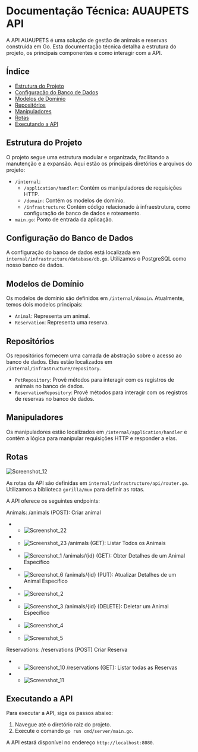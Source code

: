 # Documentação Técnica: AUAUPETS API

A API AUAUPETS é uma solução de gestão de animais e reservas construída em Go. Esta documentação técnica detalha a estrutura do projeto, os principais componentes e como interagir com a API.

## Índice

- [Estrutura do Projeto](#estrutura-do-projeto)
- [Configuração do Banco de Dados](#configuração-do-banco-de-dados)
- [Modelos de Domínio](#modelos-de-domínio)
- [Repositórios](#repositórios)
- [Manipuladores](#manipuladores)
- [Rotas](#rotas)
- [Executando a API](#executando-a-api)

## Estrutura do Projeto

O projeto segue uma estrutura modular e organizada, facilitando a manutenção e a expansão. Aqui estão os principais diretórios e arquivos do projeto:

- `/internal`:
  - `/application/handler`: Contém os manipuladores de requisições HTTP.
  - `/domain`: Contém os modelos de domínio.
  - `/infrastructure`: Contém código relacionado à infraestrutura, como configuração de banco de dados e roteamento.
- `main.go`: Ponto de entrada da aplicação.

## Configuração do Banco de Dados

A configuração do banco de dados está localizada em `internal/infrastructure/database/db.go`. Utilizamos o PostgreSQL como nosso banco de dados.

## Modelos de Domínio

Os modelos de domínio são definidos em `/internal/domain`. Atualmente, temos dois modelos principais:

- `Animal`: Representa um animal.
- `Reservation`: Representa uma reserva.

## Repositórios

Os repositórios fornecem uma camada de abstração sobre o acesso ao banco de dados. Eles estão localizados em `/internal/infrastructure/repository`.

- `PetRepository`: Provê métodos para interagir com os registros de animais no banco de dados.
- `ReservationRepository`: Provê métodos para interagir com os registros de reservas no banco de dados.

## Manipuladores

Os manipuladores estão localizados em `/internal/application/handler` e contêm a lógica para manipular requisições HTTP e responder a elas.

## Rotas
![Screenshot_12](https://github.com/jcr04/AUAUPETS.go/assets/70778525/97f7f649-af81-4765-a106-f0f1c83e86b4)

As rotas da API são definidas em `internal/infrastructure/api/router.go`. Utilizamos a biblioteca `gorilla/mux` para definir as rotas.

A API oferece os seguintes endpoints:

Animals:
/animals (POST): Criar animal 
* - ![Screenshot_22](https://github.com/jcr04/AUAUPETS.go/assets/70778525/a9f02d16-d423-4aa7-b37f-ade47ffcbd24)
* - ![Screenshot_23](https://github.com/jcr04/AUAUPETS.go/assets/70778525/c94846c0-049d-4103-ae21-fc0f27642338)
/animals (GET): Listar Todos os Animais
* - ![Screenshot_1](https://github.com/jcr04/AUAUPETS.go/assets/70778525/ed183851-fcd8-42b4-9313-10f37a3975e4)
/animals/{id} (GET): Obter Detalhes de um Animal Específico
* - ![Screenshot_6](https://github.com/jcr04/AUAUPETS.go/assets/70778525/e0424da2-2a5b-4834-9193-2c4076fa96ea)
/animals/{id} (PUT): Atualizar Detalhes de um Animal Específico
* - ![Screenshot_2](https://github.com/jcr04/AUAUPETS.go/assets/70778525/a51d015f-8161-4935-b049-3529da01e530)
* - ![Screenshot_3](https://github.com/jcr04/AUAUPETS.go/assets/70778525/ccf7a1ca-6754-4b0e-96c4-203a958f4304)
/animals/{id} (DELETE): Deletar um Animal Específico
* - ![Screenshot_4](https://github.com/jcr04/AUAUPETS.go/assets/70778525/12663fa7-37be-4a11-95e9-c9795acc8af0)
* - ![Screenshot_5](https://github.com/jcr04/AUAUPETS.go/assets/70778525/3e6bea1c-4331-4bfa-bd05-d4222a31afe8)

Reservations:
/reservations (POST) Criar Reserva
* - ![Screenshot_10](https://github.com/jcr04/AUAUPETS.go/assets/70778525/7283bb50-505d-4ee0-9775-dd679fae9f2e)
/reservations (GET): Listar todas as Reservas
* - ![Screenshot_11](https://github.com/jcr04/AUAUPETS.go/assets/70778525/da887630-74f2-4304-b872-996226e372c6)


## Executando a API

Para executar a API, siga os passos abaixo:

1. Navegue até o diretório raiz do projeto.
2. Execute o comando `go run cmd/server/main.go`.

A API estará disponível no endereço `http://localhost:8080`.
